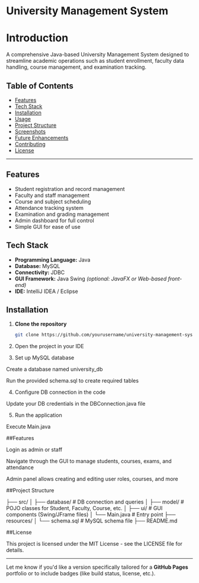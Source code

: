
# University Management System


# Introduction
A comprehensive Java-based University Management System designed to streamline academic operations such as student enrollment, faculty data handling, course management, and examination tracking.

## Table of Contents

- [Features](#features)
- [Tech Stack](#tech-stack)
- [Installation](#installation)
- [Usage](#usage)
- [Project Structure](#project-structure)
- [Screenshots](#screenshots)
- [Future Enhancements](#future-enhancements)
- [Contributing](#contributing)
- [License](#license)

---

## Features

- Student registration and record management
- Faculty and staff management
- Course and subject scheduling
- Attendance tracking system
- Examination and grading management
- Admin dashboard for full control
- Simple GUI for ease of use

## Tech Stack

- **Programming Language:** Java  
- **Database:** MySQL  
- **Connectivity:** JDBC  
- **GUI Framework:** Java Swing *(optional: JavaFX or Web-based front-end)*  
- **IDE:** IntelliJ IDEA / Eclipse

## Installation

1. **Clone the repository**
   ```bash
   git clone https://github.com/yourusername/university-management-system.git

2. Open the project in your IDE


3. Set up MySQL database

Create a database named university_db

Run the provided schema.sql to create required tables



4. Configure DB connection in the code

Update your DB credentials in the DBConnection.java file



5. Run the application

Execute Main.java



##Features 

Login as admin or staff

Navigate through the GUI to manage students, courses, exams, and attendance

Admin panel allows creating and editing user roles, courses, and more


##Project Structure

├── src/
│   ├── database/          # DB connection and queries
│   ├── model/             # POJO classes for Student, Faculty, Course, etc.
│   ├── ui/                # GUI components (Swing/JFrame files)
│   └── Main.java          # Entry point
├── resources/
│   └── schema.sql         # MySQL schema file
├── README.md




##License

This project is licensed under the MIT License - see the LICENSE file for details.

---

Let me know if you'd like a version specifically tailored for a **GitHub Pages** portfolio or to include badges (like build status, license, etc.).



